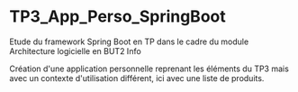 # TP3_App_Perso_SpringBoot
Etude du framework Spring Boot en TP dans le cadre du module Architecture logicielle en BUT2 Info

Création d'une application personnelle reprenant les éléments du TP3 
mais avec un contexte d'utilisation différent, ici avec une liste de produits.
